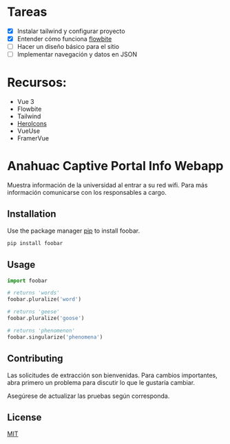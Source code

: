 # Tareas
- [x] Instalar tailwind y configurar proyecto
- [x] Entender cómo funciona [flowbite](https://flowbite.com)
- [ ] Hacer un diseño básico para el sitio
- [ ] Implementar navegación y datos en JSON

# Recursos:
- Vue 3
- Flowbite
- Tailwind
- [HeroIcons](https://www.npmjs.com/package/@heroicons/vue)
- VueUse
- FramerVue

# Anahuac Captive Portal Info Webapp

Muestra información de la universidad al entrar a su red wifi. Para más información comunicarse con los responsables a cargo.

## Installation

Use the package manager [pip](https://pip.pypa.io/en/stable/) to install foobar.

```bash
pip install foobar
```

## Usage

```python
import foobar

# returns 'words'
foobar.pluralize('word')

# returns 'geese'
foobar.pluralize('goose')

# returns 'phenomenon'
foobar.singularize('phenomena')
```

## Contributing
Las solicitudes de extracción son bienvenidas. Para cambios importantes, abra primero un problema
para discutir lo que le gustaría cambiar.

Asegúrese de actualizar las pruebas según corresponda.

## License

[MIT](https://choosealicense.com/licenses/mit/)